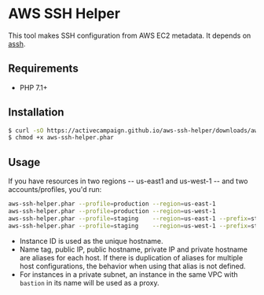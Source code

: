 AWS SSH Helper
==============

This tool makes SSH configuration from AWS EC2 metadata. It depends on
[assh](https://github.com/moul/advanced-ssh-config).

Requirements
------------

* PHP 7.1+

Installation
------------

```sh
$ curl -sO https://activecampaign.github.io/aws-ssh-helper/downloads/aws-ssh-helper.phar
$ chmod +x aws-ssh-helper.phar
```

Usage
-----

If you have resources in two regions -- us-east1 and us-west-1 -- and
two accounts/profiles, you'd run:

```bash
aws-ssh-helper.phar --profile=production --region=us-east-1               > ~/.ssh/assh.d/bangpound-production-us-east-1.yaml
aws-ssh-helper.phar --profile=production --region=us-west-1               > ~/.ssh/assh.d/bangpound-production-us-west-1.yaml
aws-ssh-helper.phar --profile=staging    --region=us-east-1 --prefix=stg- > ~/.ssh/assh.d/bangpound-staging-us-east-1.yaml
aws-ssh-helper.phar --profile=staging    --region=us-west-1 --prefix=stg- > ~/.ssh/assh.d/bangpound-staging-us-west-1.yaml
```

* Instance ID is used as the unique hostname.
* Name tag, public IP, public hostname, private IP and private
  hostname are aliases for each host. If there is duplication of aliases
  for multiple host configurations, the behavior when using that alias
  is not defined.
* For instances in a private subnet, an instance in the same VPC with
  `bastion` in its name will be used as a proxy.
